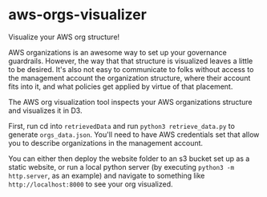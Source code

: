# aws-orgs-visualizer
Visualize your AWS org structure!

AWS organizations is an awesome way to set up your governance guardrails. However, the way that that structure is visualized leaves a little to be desired. It's also not easy to communicate to folks without access to the management account the organization structure, where their account fits into it, and what policies get applied by virtue of that placement.

The AWS org visualization tool inspects your AWS organizations structure and visualizes it in D3.

First, run cd into `retrievedData` and run `python3 retrieve_data.py` to generate `orgs_data.json`. You'll need to have AWS credentials set that allow you to describe organizations in the management account.

You can either then deploy the website folder to an s3 bucket set up as a static website, or run a local python server (by executing `python3 -m http.server`, as an example) and navigate to something like `http://localhost:8000` to see your org visualized.
